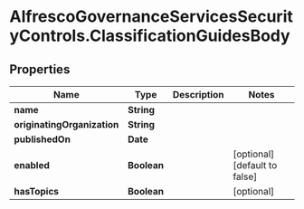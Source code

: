 # AlfrescoGovernanceServicesSecurityControls.ClassificationGuidesBody

## Properties
Name | Type | Description | Notes
------------ | ------------- | ------------- | -------------
**name** | **String** |  | 
**originatingOrganization** | **String** |  | 
**publishedOn** | **Date** |  | 
**enabled** | **Boolean** |  | [optional] [default to false]
**hasTopics** | **Boolean** |  | [optional] 


